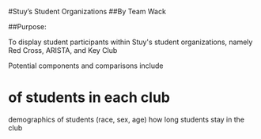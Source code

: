 #Stuy’s Student Organizations
##By Team Wack


##Purpose:

To display student participants within Stuy's student organizations, namely Red Cross, ARISTA, and Key Club

Potential components and comparisons include 
# of students in each club
demographics of students (race, sex, age)
how long students stay in the club

